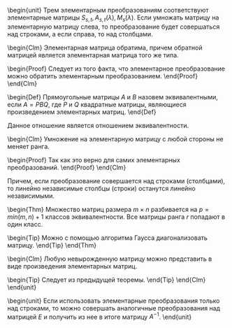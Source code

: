 \begin{unit}
Трем элементарным преобразованиям соответствуют элементарные матрицы
$S_{s, t}, A_{s, t}(\lambda), M_{s}(\lambda)$. Если умножать матрицу на элементарную матрицу слева, то
преобразование будет совершаться над строками, а если справа, то над столбцами.

\begin{Clm}
Элементарная матрица обратима, причем обратной матрицей является элементарная матрица того же типа.

\begin{Proof}
Следует из того факта, что элементарное преобразование можно обратить элементарным преобразованием.
\end{Proof}
\end{Clm}

\begin{Def}
Прямоугольные матрицы $A$ и $B$ назовем эквивалентными, если $A = PBQ$, где $P$ и $Q$ квадратные матрицы,
являющиеся произведением элементарных матриц.
\end{Def}

Данное отношение является отношением эквивалентности.

\begin{Clm}
Умножение на элементарную матрицу с любой стороны не меняет ранга.

\begin{Proof}
Так как это верно для самих элементарных преобразований.
\end{Proof}
\end{Clm}

Причем, если преобразование совершается над строками (столбцами), то линейно независимые столбцы (строки)
останутся линейно независимыми.

\begin{Thm}
Множество матриц размера $m \times n$ разбивается на $p = min(m, n) + 1$ классов эквивалентности. Все матрицы
ранга $r$ попадают в один класс.

\begin{Tip}
Можно с помощью алгоритма Гаусса диагонализовать матрицу.
\end{Tip}
\end{Thm}

\begin{Clm}
Любую невырожденную матрицу можно представить в виде произведения элементарных матриц.

\begin{Tip}
Следует из предыдущей теоремы.
\end{Tip}
\end{Clm}
\end{unit}

\begin{unit}
Если использовать элементарные преобразования только над строками, то можно совершать аналогичные преобразования
над матрицей $E$ и получить из нее в итоге матрицу $A^{-1}$.
\end{unit}

